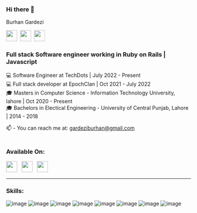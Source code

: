 ### Hi there 👋

Burhan Gardezi

<a href="https://www.linkedin.com/in/burhan-gardezi/"><img height="30" src="https://img.shields.io/badge/LinkedIn-0077B5?style=for-the-badge&logo=linkedin&logoColor=white"></a>&nbsp;&nbsp;<a href="https://stackoverflow.com/users/15414320/burhan-gardezi"><img height="30" src="https://img.shields.io/badge/Stack_Overflow-FE7A16?style=for-the-badge&logo=stack-overflow&logoColor=white"></a>&nbsp;&nbsp;<a href="https://leetcode.com/BurhanGardezi/"><img height="30" src="https://img.shields.io/badge/-LeetCode-FFA116?style=for-the-badge&logo=LeetCode&logoColor=black"></a>&nbsp;&nbsp;

### Full stack Software engineer working in Ruby on Rails | Javascript

💻 Software Engineer at TechDots | July 2022 - Present <br/>
💻 Full stack developer at EpochClan | Oct 2021 - July 2022 <br/>
🎓 Masters in Computer Science - Information Technology University, lahore | Oct 2020 - Present <br/>
🎓 Bachelors in Electical Engineering - University of Central Punjab, Lahore | 2014 - 2018 <br/>

📫 - You can reach me at: gardeziburhan@gmail.com
<br />
<br />
### Available On:
<a href="https://www.linkedin.com/in/burhan-gardezi/"><img height="30" src="https://github.com/WaylonWalker/WaylonWalker/blob/main/icon/linkedin.png?raw=true"></a>&nbsp;&nbsp;
<a href="https://www.instagram.com/gardeziburhan/"><img height="30" src="https://github.com/WaylonWalker/WaylonWalker/blob/main/icon/instagram.png?raw=true"></a>&nbsp;&nbsp;
<a href="https://leetcode.com/BurhanGardezi/"><img height="30" src="https://leetcode.com/_next/static/images/logo-ff2b712834cf26bf50a5de58ee27bcef.png"></a>
<br/>
<hr/>

### Skills:
![image](https://user-images.githubusercontent.com/81084410/196358605-3b980dbe-3d9b-4e1c-8c7c-c90d4950a758.png)
![image](https://user-images.githubusercontent.com/81084410/196360414-3cee21ed-1808-4e25-af04-07a49f4fe8c9.png) 
 ![image](https://user-images.githubusercontent.com/81084410/196358446-193c76c5-c29d-4f67-a632-a635d3a0c49e.png) ![image](https://user-images.githubusercontent.com/81084410/196358975-d4161954-0d6c-4e78-ac36-d8cef596d4b3.png) ![image](https://user-images.githubusercontent.com/81084410/196359239-881014f8-3c0f-4a7d-af4f-f8934bda2118.png) ![image](https://user-images.githubusercontent.com/81084410/196359331-96df6b37-7ed4-4843-9bc9-5396f881816d.png) ![image](https://user-images.githubusercontent.com/81084410/196359836-be775418-8c2c-460f-aed2-1426e0bca232.png) ![image](https://user-images.githubusercontent.com/81084410/196359985-9b5701d4-45c4-43fb-9f62-4eb04c1c5b7b.png)
